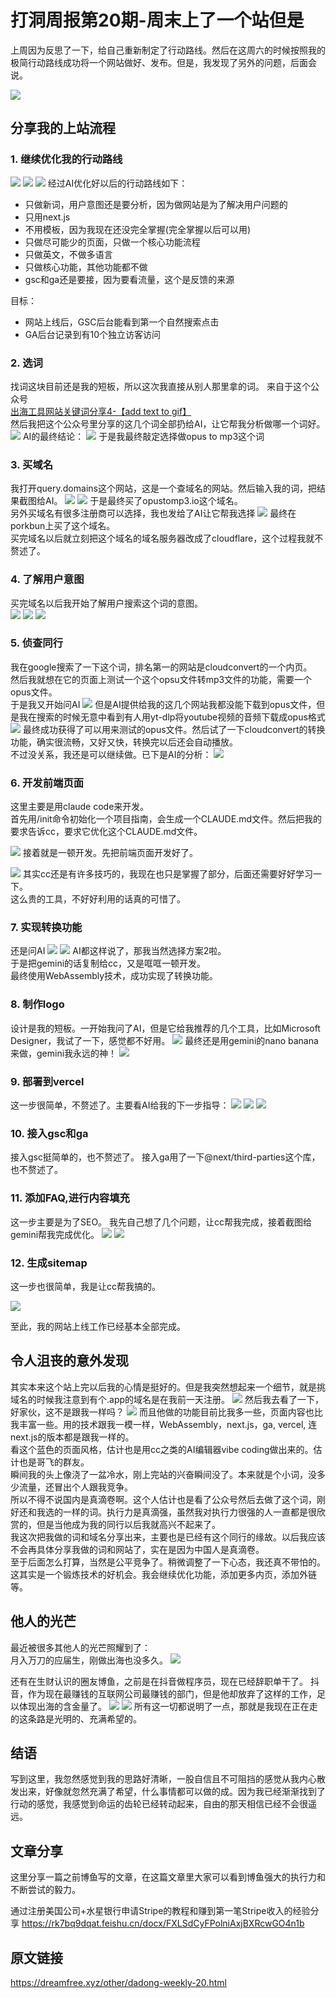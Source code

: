 # 打洞周报第20期-周末上了一个站但是
上周因为反思了一下，给自己重新制定了行动路线。然后在这周六的时候按照我的极简行动路线成功将一个网站做好、发布。但是，我发现了另外的问题，后面会说。

![](https://cdn.mundane.ink/202505262256167.png)

## 分享我的上站流程
### 1. 继续优化我的行动路线
![](https://cdn.mundane.ink/20250923101559702.png)
![](https://cdn.mundane.ink/20250923173858128.png)
![](https://cdn.mundane.ink/20250923173956530.png)
经过AI优化好以后的行动路线如下：
- 只做新词，用户意图还是要分析，因为做网站是为了解决用户问题的
- 只用next.js
- 不用模板，因为我现在还没完全掌握(完全掌握以后可以用)
- 只做尽可能少的页面，只做一个核心功能流程
- 只做英文，不做多语言
- 只做核心功能，其他功能都不做
- gsc和ga还是要接，因为要看流量，这个是反馈的来源

目标：
- 网站上线后，GSC后台能看到第一个自然搜索点击
- GA后台记录到有10个独立访客访问

### 2. 选词
找词这块目前还是我的短板，所以这次我直接从别人那里拿的词。
来自于这个公众号  
[出海工具网站关键词分享4-【add text to gif】](https://mp.weixin.qq.com/s/powBNd8Tv6rm5tEnVsNXEw)  
然后我把这个公众号里分享的这几个词全部扔给AI，让它帮我分析做哪一个词好。
![](https://cdn.mundane.ink/20250923102350570.png)
AI的最终结论：
![](https://cdn.mundane.ink/20250923102422585.png)
于是我最终敲定选择做opus to mp3这个词

### 3. 买域名
我打开query.domains这个网站，这是一个查域名的网站。然后输入我的词，把结果截图给AI。
![](https://cdn.mundane.ink/20250923102709421.png)
![](https://cdn.mundane.ink/20250923102756585.png)
于是最终买了opustomp3.io这个域名。  
另外买域名有很多注册商可以选择，我也发给了AI让它帮我选择
![](https://cdn.mundane.ink/20250923102902416.png)
最终在porkbun上买了这个域名。  
买完域名以后就立刻把这个域名的域名服务器改成了cloudflare，这个过程我就不赘述了。

### 4. 了解用户意图
买完域名以后我开始了解用户搜索这个词的意图。  
![](https://cdn.mundane.ink/20250923103427950.png)
![](https://cdn.mundane.ink/20250923103540301.png)
![](https://cdn.mundane.ink/20250923103749865.png)

### 5. 侦查同行
我在google搜索了一下这个词，排名第一的网站是cloudconvert的一个内页。  
然后我就想在它的页面上测试一个这个opsu文件转mp3文件的功能，需要一个opus文件。  
于是我又开始问AI
![](https://cdn.mundane.ink/20250923103852666.png)
但是AI提供给我的这几个网站我都没能下载到opus文件，但是我在搜索的时候无意中看到有人用yt-dlp将youtube视频的音频下载成opus格式
![](https://cdn.mundane.ink/20250923104301416.png)
最终成功获得了可以用来测试的opus文件。然后试了一下cloudconvert的转换功能，确实很流畅，又好又快，转换完以后还会自动播放。  
不过没关系，我还是可以继续做。已下是AI的分析：
![](https://cdn.mundane.ink/20250923104652128.png)

### 6. 开发前端页面
这里主要是用claude code来开发。  
首先用/init命令初始化一个项目指南，会生成一个CLAUDE.md文件。然后把我的要求告诉cc，要求它优化这个CLAUDE.md文件。

![](https://cdn.mundane.ink/20250923105924546.png)
接着就是一顿开发。先把前端页面开发好了。

![](https://cdn.mundane.ink/20250923110443762.png)
其实cc还是有许多技巧的，我现在也只是掌握了部分，后面还需要好好学习一下。  
这么贵的工具，不好好利用的话真的可惜了。

### 7. 实现转换功能
还是问AI
![](https://cdn.mundane.ink/20250923110619881.png)
![](https://cdn.mundane.ink/20250923110651996.png)
AI都这样说了，那我当然选择方案2啦。  
于是把gemini的话复制给cc，又是哐哐一顿开发。  
最终使用WebAssembly技术，成功实现了转换功能。

### 8. 制作logo
设计是我的短板。一开始我问了AI，但是它给我推荐的几个工具，比如Microsoft Designer，我试了一下，感觉都不好用。
![](https://cdn.mundane.ink/20250923111014599.png)
最终还是用gemini的nano banana来做，gemini我永远的神！
![](https://cdn.mundane.ink/20250923115814314.png)

### 9. 部署到vercel
这一步很简单，不赘述了。主要看AI给我的下一步指导：
![](https://cdn.mundane.ink/20250923155503683.png)
![](https://cdn.mundane.ink/20250923155543952.png)
![](https://cdn.mundane.ink/20250923155631691.png)

### 10. 接入gsc和ga
接入gsc挺简单的，也不赘述了。
接入ga用了一下@next/third-parties这个库，也不赘述了。

### 11. 添加FAQ,进行内容填充
这一步主要是为了SEO。
我先自己想了几个问题，让cc帮我完成，接着截图给gemini帮我完成优化。
![](https://cdn.mundane.ink/20250923160229880.png)
![](https://cdn.mundane.ink/20250923160253897.png)

### 12. 生成sitemap
这一步也很简单，我是让cc帮我搞的。

![](https://cdn.mundane.ink/20250923160423517.png)

至此，我的网站上线工作已经基本全部完成。

## 令人沮丧的意外发现
其实本来这个站上完以后我的心情是挺好的。但是我突然想起来一个细节，就是挑域名的时候我注意到有个.app的域名是在我前一天注册。
![](https://cdn.mundane.ink/20250923161102764.png)
然后我去看了一下，好家伙，这不是跟我一样吗？
![](https://cdn.mundane.ink/20250923161342331.png)
而且他做的功能目前比我多一些，页面内容也比我丰富一些。用的技术跟我一模一样，WebAssembly，next.js，ga, vercel, 连next.js的版本都是跟我一样的。  
看这个蓝色的页面风格，估计也是用cc之类的AI编辑器vibe coding做出来的。估计也是哥飞的群友。  
瞬间我的头上像浇了一盆冷水，刚上完站的兴奋瞬间没了。本来就是个小词，没多少流量，还冒出个人跟我竞争。  
所以不得不说国内是真滴卷啊。这个人估计也是看了公众号然后去做了这个词，刚好还和我选的一样的词。执行力是真滴强，虽然我对执行力很强的人一直都是很欣赏的，但是当他成为我的同行以后我就高兴不起来了。  
我这次把我做的词和域名分享出来，主要也是已经有这个同行的缘故。以后我应该不会再具体分享我做的词和网站了，实在是因为中国人是真滴卷。  
至于后面怎么打算，当然是公平竞争了。稍微调整了一下心态，我还真不带怕的。这其实是一个锻炼技术的好机会。我会继续优化功能，添加更多内页，添加外链等。

## 他人的光芒
最近被很多其他人的光芒照耀到了：  
月入万刀的应届生，刚做出海也没多久。
![](https://cdn.mundane.ink/20250923171851465.png)


还有在生财认识的圈友博鱼，之前是在抖音做程序员，现在已经辞职单干了。
抖音，作为现在最赚钱的互联网公司最赚钱的部门，但是他却放弃了这样的工作，足以体现出海的含金量了。
![](https://cdn.mundane.ink/20250923172346575.png)
![](https://cdn.mundane.ink/20250923172435612.png)
所有这一切都说明了一点，那就是我现在正在走的这条路是光明的、充满希望的。

## 结语
写到这里，我忽然感觉到我的思路好清晰，一股自信且不可阻挡的感觉从我内心散发出来，好像就忽然充满了希望，什么事情都可以做的成。因为我已经渐渐找到了行动的感觉，我感觉到命运的齿轮已经转动起来，自由的那天相信已经不会很遥远。

## 文章分享
这里分享一篇之前博鱼写的文章，在这篇文章里大家可以看到博鱼强大的执行力和不断尝试的毅力。

通过注册美国公司+水星银行申请Stripe的教程和赚到第一笔Stripe收入的经验分享
https://rk7bq9dqat.feishu.cn/docx/FXLSdCyFPolniAxjBXRcwGO4n1b


## 原文链接
<https://dreamfree.xyz/other/dadong-weekly-20.html>
